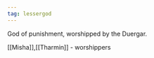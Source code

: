 ```yaml
---
tag: lessergod
---
```

God of punishment, worshipped by the Duergar.

[[Misha]],[[Tharmin]] - worshippers 